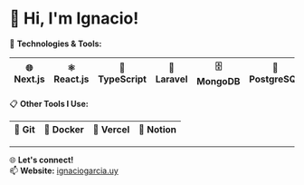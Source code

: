 # 👋 Hi, I'm Ignacio!

🚀 **Technologies & Tools:**

| 🌐 Next.js | ⚛️ React.js | 🔷 TypeScript | 🌟 Laravel | 🗄️ MongoDB | 🐘 PostgreSQL | 🎨 TailwindCSS |
|------------|-------------|--------------|------------|------------|---------------|---------------|

📋 **Other Tools I Use:**

| 🔄 Git | 🐳 Docker | 🚀 Vercel | 📒 Notion |
|--------|-----------|-----------|-----------|

---

🌐 **Let's connect!**  
📫 **Website:** [ignaciogarcia.uy](https://ignaciogarcia.uy)

